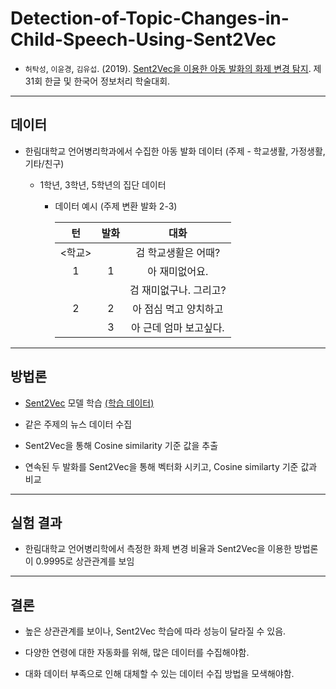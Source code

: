 # Detection-of-Topic-Changes-in-Child-Speech-Using-Sent2Vec


  * `허탁성`, `이윤경`, `김유섭`. (2019). [Sent2Vec을 이용한 아동 발화의 화제 변경 탐지](https://www.koreascience.or.kr/article/CFKO201930060778846.page). 제 31회 한글 및 한국어 정보처리 학술대회.
  
  --------------------------------------
    
  ## 데이터

   * 한림대학교 언어병리학과에서 수집한 아동 발화 데이터 (주제 - 학교생활, 가정생활, 기타/친구)

     * 1학년, 3학년, 5학년의 집단 데이터

       * 데이터 예시 (주제 변환 발화 2-3)

          |    턴    | 발화  | 대화  |
          | :------: | :---: | :-----: |
          |  <학교>  |      | 검 학교생활은 어때?          |
          |    1     |   1  | 아 재미없어요.               |
          |          |      | 검 재미없구나. 그리고?       |
          |    2     |   2  | 아 점심 먹고 양치하고        |
          |          |   3  | 아 근데 엄마 보고싶다.       |
          
  ---------------------------------------------------

  ## 방법론
  
   * [Sent2Vec](https://github.com/epfml/sent2vec) 모델 학습 [(학습 데이터)](http://nlp.kookmin.ac.kr/)
  
   * 같은 주제의 뉴스 데이터 수집
    
   * Sent2Vec을 통해 Cosine similarity 기준 값을 추출
   
   * 연속된 두 발화를 Sent2Vec을 통해 벡터화 시키고, Cosine similarty 기준 값과 비교
   
  ---------------------------------------------------
  
  ## 실험 결과
  
   * 한림대학교 언어병리학에서 측정한 화제 변경 비율과 Sent2Vec을 이용한 방법론이 0.9995로 상관관계를 보임
   
  ----------------------------------------------------
  ## 결론
  
   * 높은 상관관계를 보이나, Sent2Vec 학습에 따라 성능이 달라질 수 있음.
   
   * 다양한 연령에 대한 자동화를 위해, 많은 데이터를 수집해야함.
   
   * 대화 데이터 부족으로 인해 대체할 수 있는 데이터 수집 방법을 모색해야함.
